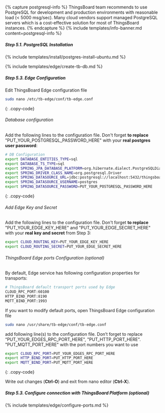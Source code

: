 {% capture postgresql-info %}
ThingsBoard team recommends to use PostgreSQL for development and production environments with reasonable load (< 5000 msg/sec).
Many cloud vendors support managed PostgreSQL servers which is a cost-effective solution for most of ThingsBoard instances.
{% endcapture %}
{% include templates/info-banner.md content=postgresql-info %}

##### Step 5.1. PostgreSQL Installation

{% include templates/install/postgres-install-ubuntu.md %}

{% include templates/edge/create-tb-db.md %}

##### Step 5.3. Edge Configuration

Edit ThingsBoard Edge configuration file 
```bash 
sudo nano /etc/tb-edge/conf/tb-edge.conf
``` 
{: .copy-code}

###### Database configuration
Add the following lines to the configuration file. Don't forget **to replace** "PUT_YOUR_POSTGRESQL_PASSWORD_HERE" with your **real postgres user password**:

```bash
# DB Configuration 
export DATABASE_ENTITIES_TYPE=sql
export DATABASE_TS_TYPE=sql
export SPRING_JPA_DATABASE_PLATFORM=org.hibernate.dialect.PostgreSQLDialect
export SPRING_DRIVER_CLASS_NAME=org.postgresql.Driver
export SPRING_DATASOURCE_URL=jdbc:postgresql://localhost:5432/thingsboard-edge
export SPRING_DATASOURCE_USERNAME=postgres
export SPRING_DATASOURCE_PASSWORD=PUT_YOUR_POSTGRESQL_PASSWORD_HERE
```
{: .copy-code}

###### Add Edge Key and Secret
Add the following lines to the configuration file. 
Don't forget **to replace** "PUT_YOUR_EDGE_KEY_HERE" and "PUT_YOUR_EDGE_SECRET_HERE" with your **real key and secret** from Step 3:
 ```bash
export CLOUD_ROUTING_KEY=PUT_YOUR_EDGE_KEY_HERE
export CLOUD_ROUTING_SECRET=PUT_YOUR_EDGE_SECRET_HERE
```

###### ThingsBoard Edge ports Configuration (optional)
By default, Edge service has following configuration properties for transports:
 ``` bash
# ThingsBoard default transport ports used by Edge
CLOUD_RPC_PORT:60100
HTTP_BIND_PORT:8190
MQTT_BIND_PORT:1993
``` 
     
If you want to modify default ports, open ThingsBoard Edge configuration file

```bash 
sudo nano /usr/share/tb-edge/conf/tb-edge.conf
``` 

add following line(s) to the configuration file. 
Don’t forget to replace “PUT_YOUR_EDGES_RPC_PORT_HERE", "PUT_HTTP_PORT_HERE". "PUT_MQTT_PORT_HERE" with the port numbers you want to use

``` bash
export CLOUD_RPC_PORT=PUT_YOUR_EDGES_RPC_PORT_HERE
export HTTP_BIND_PORT=PUT_HTTP_PORT_HERE
export MQTT_BIND_PORT=PUT_MQTT_PORT_HERE
``` 
{: .copy-code}

Write out changes (**Ctrl-O**) and exit from nano editor (**Ctrl-X**).

##### Step 5.3. Configure connection with ThingsBoard Platform (optional)
{% include templates/edge/configure-ports.md %}
